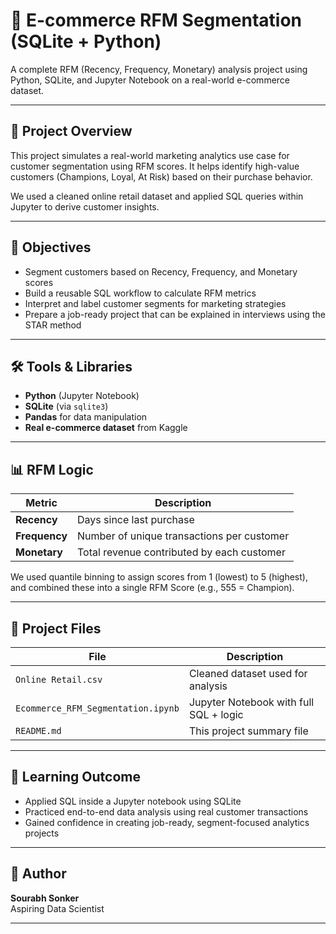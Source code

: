 # 🧮 E-commerce RFM Segmentation (SQLite + Python)

A complete RFM (Recency, Frequency, Monetary) analysis project using Python, SQLite, and Jupyter Notebook on a real-world e-commerce dataset.

---

## 📌 Project Overview

This project simulates a real-world marketing analytics use case for customer segmentation using RFM scores. It helps identify high-value customers (Champions, Loyal, At Risk) based on their purchase behavior.

We used a cleaned online retail dataset and applied SQL queries within Jupyter to derive customer insights.

---

## 🎯 Objectives

- Segment customers based on Recency, Frequency, and Monetary scores
- Build a reusable SQL workflow to calculate RFM metrics
- Interpret and label customer segments for marketing strategies
- Prepare a job-ready project that can be explained in interviews using the STAR method

---

## 🛠 Tools & Libraries

- **Python** (Jupyter Notebook)
- **SQLite** (via `sqlite3`)
- **Pandas** for data manipulation
- **Real e-commerce dataset** from Kaggle

---

## 📊 RFM Logic

| Metric     | Description                                 |
|------------|---------------------------------------------|
| **Recency**    | Days since last purchase                    |
| **Frequency**  | Number of unique transactions per customer  |
| **Monetary**   | Total revenue contributed by each customer  |

We used quantile binning to assign scores from 1 (lowest) to 5 (highest), and combined these into a single RFM Score (e.g., 555 = Champion).


---

## 📁 Project Files

| File                            | Description                              |
|---------------------------------|------------------------------------------|
| `Online Retail.csv`             | Cleaned dataset used for analysis        |
| `Ecommerce_RFM_Segmentation.ipynb` | Jupyter Notebook with full SQL + logic |
| `README.md`                     | This project summary file                |

---

## 📘 Learning Outcome

- Applied SQL inside a Jupyter notebook using SQLite
- Practiced end-to-end data analysis using real customer transactions
- Gained confidence in creating job-ready, segment-focused analytics projects

---

## 👤 Author

**Sourabh Sonker**  
Aspiring Data Scientist

---

